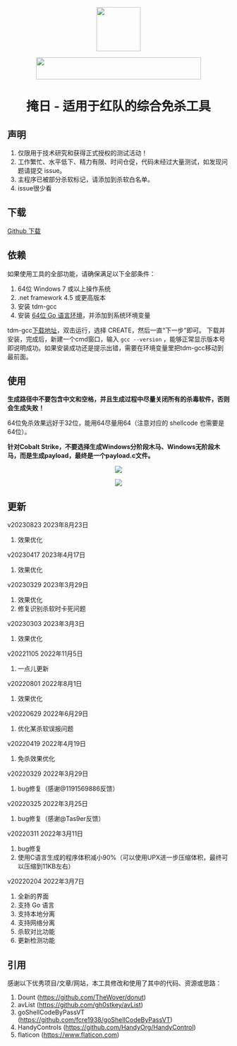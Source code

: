 <p align="center">
  <img width="100" height="100" src="https://github.com/1y0n/AV_Evasion_Tool/blob/master/images/2021.ico">
</p>

<p align="center">
  <img width="374" height="50" src="https://github.com/1y0n/AV_Evasion_Tool/blob/master/images/xred.team.png">
</p>


<h1 align="center">掩日 - 适用于红队的综合免杀工具</h1>


## 声明

1. 仅限用于技术研究和获得正式授权的测试活动！
2. 工作繁忙、水平低下、精力有限、时间仓促，代码未经过大量测试，如发现问题请提交 issue。
3. 主程序已被部分杀软标记，请添加到杀软白名单。
4. issue很少看


## 下载

[Github 下载](https://github.com/1y0n/AV_Evasion_Tool/releases/download/20230823/20230823.zip)

## 依赖
如果使用工具的全部功能，请确保满足以下全部条件：
1. 64位 Windows 7 或以上操作系统
2. .net framework 4.5 或更高版本
3. 安装 tdm-gcc
4. 安装 [64位 Go 语言环境](https://go.dev/dl/go1.17.8.windows-amd64.msi)，并添加到系统环境变量

tdm-gcc[下载地址](https://github.com/jmeubank/tdm-gcc/releases/download/v9.2.0-tdm64-1/tdm64-gcc-9.2.0.exe)，双击运行，选择 CREATE，然后一直“下一步”即可。
下载并安装，完成后，新建一个cmd窗口，输入 `gcc --version` ，能够正常显示版本号即说明成功。如果安装成功还是提示出错，需要在环境变量里把tdm-gcc移动到最前面。

## 使用

**生成路径中不要包含中文和空格，并且生成过程中尽量关闭所有的杀毒软件，否则会生成失败！**

64位免杀效果远好于32位，能用64尽量用64（注意对应的 shellcode 也需要是64位）。

**针对Cobalt Strike，不要选择生成Windows分阶段木马、Windows无阶段木马，而是生成payload，最终是一个payload.c文件。**

<p align="center">
  <img src="https://github.com/1y0n/AV_Evasion_Tool/blob/master/images/step-1.jpg">
</p>

<p align="center">
  <img src="https://github.com/1y0n/AV_Evasion_Tool/blob/master/images/step-2.jpg">
</p>

## 更新
v20230823 2023年8月23日
  1. 效果优化

v20230417 2023年4月17日
  1. 效果优化

v20230329 2023年3月29日
  1. 效果优化
  2. 修复识别杀软时卡死问题

v20230303 2023年3月3日
  1. 效果优化

v20221105 2022年11月5日
  1. 一点儿更新

v20220801 2022年8月1日
  1. 效果优化

v20220629 2022年6月29日
  1. 优化某杀软误报问题

v20220419 2022年4月19日
  1. 免杀效果优化

v20220329 2022年3月29日
  1. bug修复（感谢@1191569886反馈）

v20220325 2022年3月25日
  1. bug修复（感谢@Tas9er反馈）

v20220311 2022年3月11日
  1. bug修复
  2. 使用C语言生成的程序体积减小90%（可以使用UPX进一步压缩体积，最终可以压缩到11KB左右）

v20220204 2022年3月7日
  1. 全新的界面
  2. 支持 Go 语言
  3. 支持本地分离
  4. 支持网络分离
  5. 杀软对比功能
  6. 更新检测功能

## 引用
感谢以下优秀项目/文章/网站，本工具修改和使用了其中的代码、资源或思路：
  1. Dount (https://github.com/TheWover/donut)
  2. avList (https://github.com/gh0stkey/avList)
  3. goShellCodeByPassVT (https://github.com/fcre1938/goShellCodeByPassVT)
  4. HandyControls (https://github.com/HandyOrg/HandyControl)
  5. flaticon (https://www.flaticon.com)
